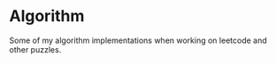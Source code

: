 Algorithm
=========
Some of my algorithm implementations when working on leetcode and other puzzles.
